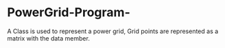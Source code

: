# PowerGrid-Program-
A Class is used to represent a power grid, Grid points are represented as a matrix with the data member.
